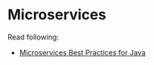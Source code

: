 # Microservices

Read following:

- [Microservices Best Practices for Java](https://www.redbooks.ibm.com/redbooks/pdfs/sg248357.pdf)